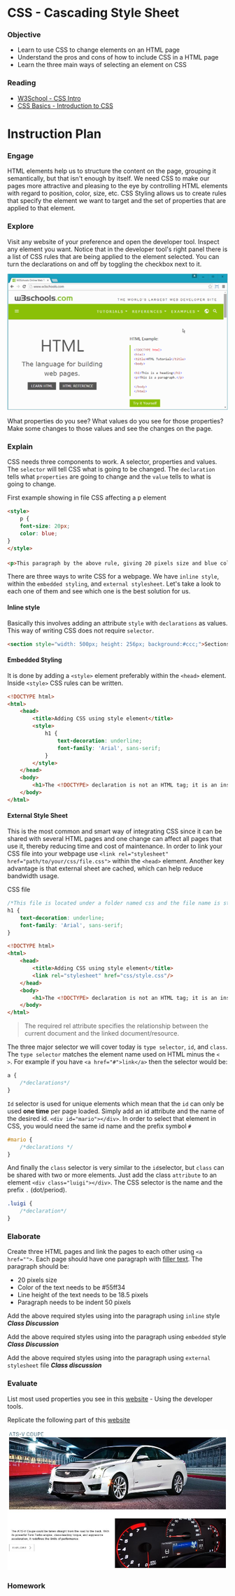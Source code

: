 # CSS - Cascading Style Sheet

### Objective
* Learn to use CSS to change elements on an HTML page
* Understand the pros and cons of how to include CSS in a HTML page
* Learn the three main ways of selecting an element on CSS

### Reading 
* [W3School - CSS Intro](http://www.w3schools.com/css/css_intro.asp)
* [CSS Basics - Introduction to CSS](http://www.cssbasics.com/introduction-to-css/)

# Instruction Plan

### Engage

HTML elements help us to structure the content on the page, grouping it semantically, but that isn't enough by itself. We need CSS to make our pages more attractive and pleasing to the eye by controlling HTML elements with regard to position, color, size, etc. CSS Styling allows us to create rules that specify the element we want to target and the set of properties that are applied to that element.

### Explore

Visit any website of your preference and open the developer tool. Inspect any element you want. Notice that in the developer tool's right panel there is a list of CSS rules that are being applied to the element selected. You can turn the declarations on and off by toggling the checkbox next to it.

![Toggling CSS Declarations](../images/toggling-css-declaration.gif)

What properties do you see?
What values do you see for those properties? Make some changes to those values and see the changes on the page.

### Explain

CSS needs three components to work. A selector, properties and values. The `selector` will tell CSS what is going to be changed. The `declaration` tells what `properties` are going to change and the `value` tells to what is going to change.

First example showing in file CSS affecting a p element
```html
<style>
    p {
    font-size: 20px;
    color: blue;
}
</style>

<p>This paragraph by the above rule, giving 20 pixels size and blue color.</p>
```

There are three ways to write CSS for a webpage. We have `inline style`, within the `embedded styling`, and `external stylesheet`. Let's take a look to each one of them and see which one is the best solution for us.

#### Inline style
Basically this involves adding an attribute `style` with `declarations` as values. This way of writing CSS does not require `selector`.

```html
<section style="width: 500px; height: 256px; background:#ccc;">Sections work just like div but they have semantic meaning</section>
```

#### Embedded Styling
It is done by adding a `<style>` element preferably within the `<head>` element. Inside `<style>` CSS rules can be written.

```html
<!DOCTYPE html>
<html>
    <head>
        <title>Adding CSS using style element</title>
        <style>
            h1 {
                text-decoration: underline;
                font-family: 'Arial', sans-serif;
            }
        </style>
    </head>
    <body>
        <h1>The <!DOCTYPE> declaration is not an HTML tag; it is an instruction to the web browser about what version of HTML the page is written in.</h1>
    </body>
</html>

```

#### External Style Sheet
This is the most common and smart way of integrating CSS since it can be shared with several HTML pages and one change can affect all pages that use it, thereby reducing time and cost of maintenance. In order to link your CSS file into your webpage use `<link rel="stylesheet" href="path/to/your/css/file.css">` within the `<head>` element. Another key advantage is that external sheet are cached, which can help reduce bandwidth usage.

CSS file
```css
/*This file is located under a folder named css and the file name is style.css*/
h1 {
    text-decoration: underline;
    font-family: 'Arial', sans-serif;
}
```

```html
<!DOCTYPE html>
<html>
    <head>
        <title>Adding CSS using style element</title>
        <link rel="stylesheet" href="css/style.css"/>
    </head>
    <body>
        <h1>The <!DOCTYPE> declaration is not an HTML tag; it is an instruction to the web browser about what version of HTML the page is written in.</h1>
    </body>
</html>
```
> The required rel attribute specifies the relationship between the current document and the linked document/resource.

The three major selector we will cover today is `type selector`, `id`, and `class`.
The `type selector` matches the element name used on HTML minus the `< >`. For example if you have `<a href="#">link</a>` then the selector would be:
```css
a {
    /*declarations*/
}

````

`Id` selector is used for unique elements which mean that the `id` can only be used **one time** per page loaded. Simply add an id attribute and the name of the desired id. `<div id="mario"></div>`. In order to select that element in CSS, you would need the same id name and the prefix symbol `#`
```css
#mario { 
    /*declarations */
}

```

And finally the `class` selector is very similar to the `id`selector, but `class` can be shared with two or more elements. Just add the class `attribute` to an element `<div class="luigi"></div>`. The CSS selector is the name and the prefix `.` (dot/period).
```css
.luigi { 
    /*declaration*/
}
```

### Elaborate
Create three HTML pages and link the pages to each other using `<a href="">`. Each page should have one paragraph with [filler text](http://lipsum.com/). 
The paragraph should be:
* 20 pixels size
* Color of the text needs to be #55ff34
* Line height of the text needs to be 18.5 pixels
* Paragraph needs to be indent 50 pixels

Add the above required styles using into the paragraph using `inline` style
***Class Discussion***

Add the above required styles using into the paragraph using `embedded` style
***Class Discussion***

Add the above required styles using into the paragraph using `external stylesheet` file
***Class discussion***


### Evaluate
List most used properties you see in this [website](http://www.cadillac.com) - Using the developer tools.

Replicate the following part of this [website](http://www.cadillac.com/v-series.html)

![Evaluation](../images/evaluation-day-3.jpg)

### Homework
